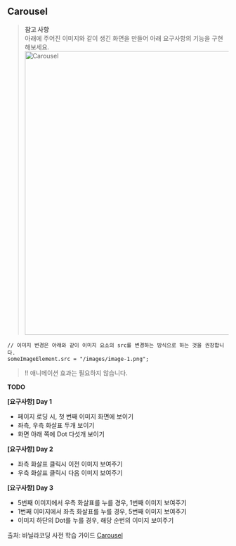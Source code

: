 ## Carousel

> **참고 사항**  
> 아래에 주어진 이미지와 같이 생긴 화면을 만들어 아래 요구사항의 기능을 구현해보세요.  
> <img width="645" alt="Carousel" src="https://user-images.githubusercontent.com/88199458/134377137-30afa4df-6a88-4b6b-bc28-bd9e9d8695df.png">

    // 이미지 변경은 아래와 같이 이미지 요소의 src를 변경하는 방식으로 하는 것을 권장합니다.
    someImageElement.src = "/images/image-1.png";
    
 > !! 애니메이션 효과는 필요하지 않습니다.

**TODO**

**[요구사항] Day 1**
- 페이지 로딩 시, 첫 번째 이미지 화면에 보이기
- 좌측, 우측 화살표 두개 보이기
- 화면 아래 쪽에 Dot 다섯개 보이기

**[요구사항] Day 2**
- 좌측 화살표 클릭시 이전 이미지 보여주기
- 우측 화살표 클릭시 다음 이미지 보여주기

**[요구사항] Day 3**
- 5번째 이미지에서 우측 화살표를 누를 경우, 1번째 이미지 보여주기
- 1번째 이미지에서 좌측 화살표를 누를 경우, 5번째 이미지 보여주기
- 이미지 하단의 Dot를 누를 경우, 해당 순번의 이미지 보여주기


출처: 바닐라코딩 사전 학습 가이드 [Carousel](https://book.vanillacoding.co/starter-kit/step-4/interacting-with-webpages/carousel)
